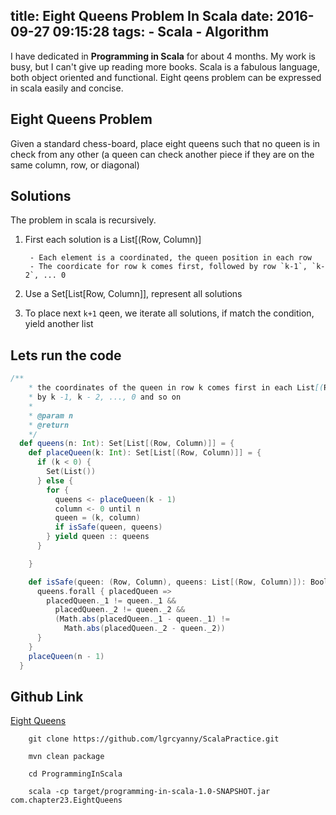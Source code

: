 title: Eight Queens Problem In Scala
date: 2016-09-27 09:15:28
tags:
    - Scala
    - Algorithm
---

I have dedicated in **Programming in Scala** for about 4 months. My work is busy, but I can't give up reading more books.
Scala is a fabulous language, both object oriented and functional.
Eight qeens problem can be expressed in scala easily and concise.
<!--more-->

## Eight Queens Problem
Given a standard chess-board, place eight queens such that no queen is in check from any other (a queen can check another piece if they are on the same column, row, or diagonal)

## Solutions

The problem in scala is recursively.

1. First each solution is a List[(Row, Column)]

		- Each element is a coordinated, the queen position in each row
		- The coordicate for row k comes first, followed by row `k-1`, `k-2`, ... 0

2. Use a Set[List[Row, Column]], represent all solutions
3. To place next `k+1` qeen, we iterate all solutions, if match the condition, yield another list


## Lets run the code
```scala
/**
    * the coordinates of the queen in row k comes first in each List[(ROW, Column)], followed
    * by k -1, k - 2, ..., 0 and so on
    *
    * @param n
    * @return
    */
  def queens(n: Int): Set[List[(Row, Column)]] = {
    def placeQueen(k: Int): Set[List[(Row, Column)]] = {
      if (k < 0) {
        Set(List())
      } else {
        for {
          queens <- placeQueen(k - 1)
          column <- 0 until n
          queen = (k, column)
          if isSafe(queen, queens)
        } yield queen :: queens
      }

    }

    def isSafe(queen: (Row, Column), queens: List[(Row, Column)]): Boolean = {
      queens.forall { placedQueen =>
        placedQueen._1 != queen._1 &&
          placedQueen._2 != queen._2 &&
          (Math.abs(placedQueen._1 - queen._1) !=
            Math.abs(placedQueen._2 - queen._2))
      }
    }
    placeQueen(n - 1)
  }
```

## Github Link

[Eight Queens](https://github.com/lgrcyanny/ScalaPractice/blob/master/ProgrammingInScala/src/main/scala/com/chapter23/EightQueens.scala)

```shell
	git clone https://github.com/lgrcyanny/ScalaPractice.git

	mvn clean package

	cd ProgrammingInScala

	scala -cp target/programming-in-scala-1.0-SNAPSHOT.jar com.chapter23.EightQueens
```


